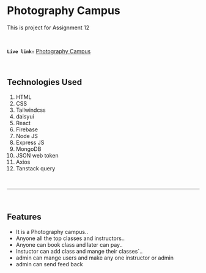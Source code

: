 
# **Photography Campus**

This is project for Assignment 12
   
<br/>

 **`Live link:`**  [Photography Campus](https://photography-camp.web.app) 
 
<br/>

## **Technologies Used**
1. HTML
2. CSS
3. Tailwindcss
4. daisyui
5. React
6. Firebase
7. Node JS
8. Express JS
9. MongoDB
10. JSON web token
11. Axios
12. Tanstack query

<br/>
<hr/>
<br/>

## ****Features****

 - It is a Photography campus..  
 - Anyone all the top classes and instructors..
 - Anyone can book class and later can pay..
 - Instuctor can add class and mange their classes`..
 - admin can mange users and make any one instructor or admin
- admin can send feed back
<br/>